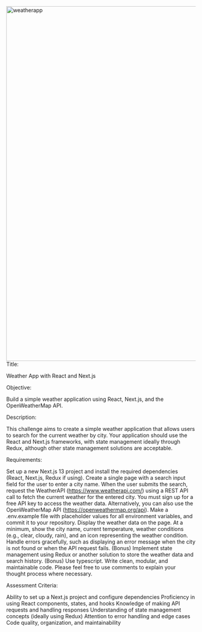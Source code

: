 <img width="943" alt="weatherapp" src="https://github.com/inayatDeveloper/Codeing-challenge-stixor-Weather-App-with-React-and-Next.js/assets/22600231/50f1d86b-fa63-40f2-aaa2-b99dfc9160a0">
Title:

Weather App with React and Next.js

Objective:

Build a simple weather application using React, Next.js, and the OpenWeatherMap API.

Description:

This challenge aims to create a simple weather application that allows users to search for the current weather by city. Your application should use the React and Next.js frameworks, with state management ideally through Redux, although other state management solutions are acceptable.

Requirements:

Set up a new Next.js 13 project and install the required dependencies (React, Next.js, Redux if using).
Create a single page with a search input field for the user to enter a city name.
When the user submits the search, request the WeatherAPI (https://www.weatherapi.com/) using a REST API call to fetch the current weather for the entered city. You must sign up for a free API key to access the weather data. Alternatively, you can also use the OpenWeatherMap API (https://openweathermap.org/api).
Make a .env.example file with placeholder values for all environment variables, and commit it to your repository.
Display the weather data on the page. At a minimum, show the city name, current temperature, weather conditions (e.g., clear, cloudy, rain), and an icon representing the weather condition.
Handle errors gracefully, such as displaying an error message when the city is not found or when the API request fails.
(Bonus) Implement state management using Redux or another solution to store the weather data and search history.
(Bonus) Use typescript.
Write clean, modular, and maintainable code. Please feel free to use comments to explain your thought process where necessary.

Assessment Criteria:

Ability to set up a Next.js project and configure dependencies
Proficiency in using React components, states, and hooks
Knowledge of making API requests and handling responses
Understanding of state management concepts (ideally using Redux)
Attention to error handling and edge cases
Code quality, organization, and maintainability

